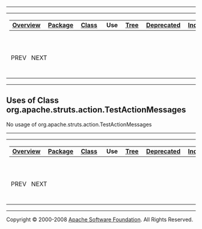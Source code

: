 ------------------------------------------------------------------------

<span id="navbar_top"></span> [](#skip-navbar_top "Skip navigation links")

<table>
<colgroup>
<col width="50%" />
<col width="50%" />
</colgroup>
<tbody>
<tr class="odd">
<td align="left"><span id="navbar_top_firstrow"></span>
<table>
<tbody>
<tr class="odd">
<td align="left"><a href="../../../../../overview-summary.html.md"><strong>Overview</strong></a> </td>
<td align="left"><a href="../package-summary.html.md"><strong>Package</strong></a> </td>
<td align="left"><a href="../../../../../org/apache/struts/action/TestActionMessages.html.md" title="class in org.apache.struts.action"><strong>Class</strong></a> </td>
<td align="left"> <strong>Use</strong> </td>
<td align="left"><a href="../package-tree.html.md"><strong>Tree</strong></a> </td>
<td align="left"><a href="../../../../../deprecated-list.html.md"><strong>Deprecated</strong></a> </td>
<td align="left"><a href="../../../../../index-all.html.md"><strong>Index</strong></a> </td>
<td align="left"><a href="../../../../../help-doc.html.md"><strong>Help</strong></a> </td>
</tr>
</tbody>
</table></td>
<td align="left"></td>
</tr>
<tr class="even">
<td align="left"> PREV   NEXT</td>
<td align="left"><a href="../../../../../index.html.md?org/apache/struts/action//class-useTestActionMessages.html"><strong>FRAMES</strong></a>    <a href="TestActionMessages.html"><strong>NO FRAMES</strong></a>    
<a href="../../../../../allclasses-noframe.html.md"><strong>All Classes</strong></a></td>
</tr>
</tbody>
</table>

<span id="skip-navbar_top"></span>

------------------------------------------------------------------------

**Uses of Class
 org.apache.struts.action.TestActionMessages**
----------------------------------------------

No usage of org.apache.struts.action.TestActionMessages

------------------------------------------------------------------------

<span id="navbar_bottom"></span> [](#skip-navbar_bottom "Skip navigation links")

<table>
<colgroup>
<col width="50%" />
<col width="50%" />
</colgroup>
<tbody>
<tr class="odd">
<td align="left"><span id="navbar_bottom_firstrow"></span>
<table>
<tbody>
<tr class="odd">
<td align="left"><a href="../../../../../overview-summary.html.md"><strong>Overview</strong></a> </td>
<td align="left"><a href="../package-summary.html.md"><strong>Package</strong></a> </td>
<td align="left"><a href="../../../../../org/apache/struts/action/TestActionMessages.html.md" title="class in org.apache.struts.action"><strong>Class</strong></a> </td>
<td align="left"> <strong>Use</strong> </td>
<td align="left"><a href="../package-tree.html.md"><strong>Tree</strong></a> </td>
<td align="left"><a href="../../../../../deprecated-list.html.md"><strong>Deprecated</strong></a> </td>
<td align="left"><a href="../../../../../index-all.html.md"><strong>Index</strong></a> </td>
<td align="left"><a href="../../../../../help-doc.html.md"><strong>Help</strong></a> </td>
</tr>
</tbody>
</table></td>
<td align="left"></td>
</tr>
<tr class="even">
<td align="left"> PREV   NEXT</td>
<td align="left"><a href="../../../../../index.html.md?org/apache/struts/action//class-useTestActionMessages.html"><strong>FRAMES</strong></a>    <a href="TestActionMessages.html"><strong>NO FRAMES</strong></a>    
<a href="../../../../../allclasses-noframe.html.md"><strong>All Classes</strong></a></td>
</tr>
</tbody>
</table>

<span id="skip-navbar_bottom"></span>

------------------------------------------------------------------------

Copyright © 2000-2008 [Apache Software Foundation](http://www.apache.org/). All Rights Reserved.
